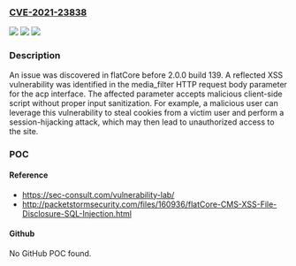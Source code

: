 ### [CVE-2021-23838](https://cve.mitre.org/cgi-bin/cvename.cgi?name=CVE-2021-23838)
![](https://img.shields.io/static/v1?label=Product&message=n%2Fa&color=blue)
![](https://img.shields.io/static/v1?label=Version&message=n%2Fa&color=blue)
![](https://img.shields.io/static/v1?label=Vulnerability&message=n%2Fa&color=brighgreen)

### Description

An issue was discovered in flatCore before 2.0.0 build 139. A reflected XSS vulnerability was identified in the media_filter HTTP request body parameter for the acp interface. The affected parameter accepts malicious client-side script without proper input sanitization. For example, a malicious user can leverage this vulnerability to steal cookies from a victim user and perform a session-hijacking attack, which may then lead to unauthorized access to the site.

### POC

#### Reference
- https://sec-consult.com/vulnerability-lab/
- http://packetstormsecurity.com/files/160936/flatCore-CMS-XSS-File-Disclosure-SQL-Injection.html

#### Github
No GitHub POC found.

